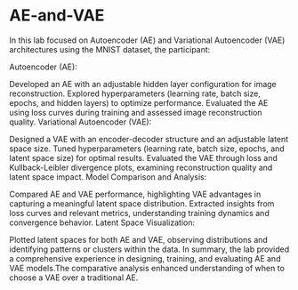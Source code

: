 # AE-and-VAE
In this lab focused on Autoencoder (AE) and Variational Autoencoder (VAE) architectures using the MNIST dataset, the participant:

Autoencoder (AE):

Developed an AE with an adjustable hidden layer configuration for image reconstruction.
Explored hyperparameters (learning rate, batch size, epochs, and hidden layers) to optimize performance.
Evaluated the AE using loss curves during training and assessed image reconstruction quality.
Variational Autoencoder (VAE):

Designed a VAE with an encoder-decoder structure and an adjustable latent space size.
Tuned hyperparameters (learning rate, batch size, epochs, and latent space size) for optimal results.
Evaluated the VAE through loss and Kullback-Leibler divergence plots, examining reconstruction quality and latent space impact.
Model Comparison and Analysis:

Compared AE and VAE performance, highlighting VAE advantages in capturing a meaningful latent space distribution.
Extracted insights from loss curves and relevant metrics, understanding training dynamics and convergence behavior.
Latent Space Visualization:

Plotted latent spaces for both AE and VAE, observing distributions and identifying patterns or clusters within the data.
In summary, the lab provided a comprehensive experience in designing, training, and evaluating AE and VAE models.The comparative analysis enhanced understanding of when to choose a VAE over a traditional AE.

